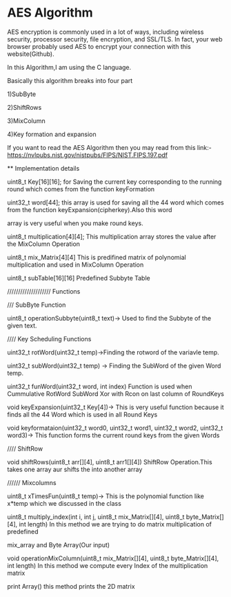 # AES Algorithm

AES encryption is commonly used in a lot of ways, including wireless security, processor security, file encryption, and SSL/TLS.
In fact, your web browser probably used AES to encrypt your connection with this website(Github).

In this Algorithm,I am using the C language.

Basically this algorithm breaks into four part

1)SubByte

2)ShiftRows

3)MixColumn

4)Key formation and expansion

If you want to read the AES Algorithm then you may read from this link:- https://nvlpubs.nist.gov/nistpubs/FIPS/NIST.FIPS.197.pdf

** Implementation details

uint8_t Key[16][16]; for Saving the current key corresponding to the running round which comes from the function keyFormation

 uint32_t word[44]; this array is used for saving all the 44 word which comes from the function keyExpansion(cipherkey).Also this word
 
 array is very useful when you make round keys.

 uint8_t multiplication[4][4]; This multiplication array stores the value after the MixColumn Operation
 
 uint8_t mix_Matrix[4][4] This is predifined matrix of polynomial multiplication and used in MixColumn Operation
 
 uint8_t subTable[16][16] Predefined Subbyte Table
 
////////////////////  Functions

/// SubByte Function

uint8_t operationSubbyte(uint8_t text)-> Used to find the Subbyte of the given text.

//// Key Scheduling Functions

uint32_t rotWord(uint32_t temp)->Finding the rotword of the variavle temp.

 uint32_t subWord(uint32_t temp) -> Finding the SubWord of the given Word temp.
 
uint32_t funWord(uint32_t word, int index) Function is used when Cummulative RotWord SubWord Xor with Rcon on last column of RoundKeys

void keyExpansion(uint32_t Key[4])-> This is very useful function because it finds all the 44 Word which is used in all Round Keys

void keyformataion(uint32_t word0, uint32_t word1, uint32_t word2, uint32_t word3)-> This function forms the current round keys from the given Words

////  ShiftRow 

void shiftRows(uint8_t arr[][4], uint8_t arr1[][4]) ShiftRow Operation.This takes one array aur shifts the into another array

////// Mixcolumns

uint8_t xTimesFun(uint8_t temp)-> This is the polynomial function like x*temp which we discussed in the class

uint8_t multiply_index(int i, int j, uint8_t mix_Matrix[][4], uint8_t byte_Matrix[][4], int length) In this method we are trying to do matrix multiplication of predefined

 mix_array and Byte Array(Our input)

 void operationMixColumn(uint8_t mix_Matrix[][4], uint8_t byte_Matrix[][4], int length) In this method we compute every Index of the multiplication matrix
 
 print Array() this method prints the 2D matrix
